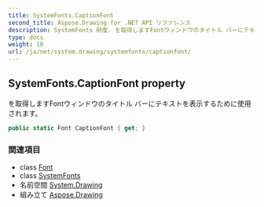 ```yaml
---
title: SystemFonts.CaptionFont
second_title: Aspose.Drawing for .NET API リファレンス
description: SystemFonts 財産. を取得しますFontウィンドウのタイトル バーにテキストを表示するために使用されます
type: docs
weight: 10
url: /ja/net/system.drawing/systemfonts/captionfont/
---
```

## SystemFonts.CaptionFont property

を取得しますFontウィンドウのタイトル バーにテキストを表示するために使用されます。

```csharp
public static Font CaptionFont { get; }
```

### 関連項目

* class [Font](../../font/)
* class [SystemFonts](../)
* 名前空間 [System.Drawing](../../systemfonts/)
* 組み立て [Aspose.Drawing](../../../)


